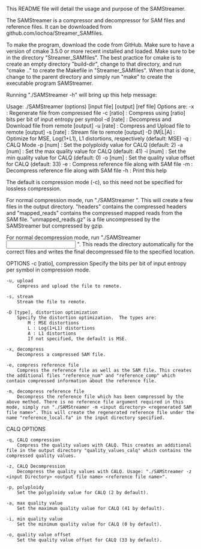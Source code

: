 This README file will detail the usage and purpose of the SAMStreamer.

The SAMStreamer is a compressor and decompressor for SAM files and reference files. It can be downloaded from github.com/iochoa/Streamer_SAMfiles.

To make the program, download the code from GitHub. Make sure to have a version of cmake 3.5.0 or more recent installed and loaded. Make sure to be in the directory "Streamer_SAMfiles". The best practice for cmake is to create an empty directory "build-dir", change to that directory, and run "cmake .." to create the Makefile in "Streamer_SAMfiles". When that is done, change to the parent directory and simply run "make" to create the executable program SAMStreamer.

Running "./SAMStreamer -h" will bring up this help message:

Usage: ./SAMStreamer (options) [input file] [output] [ref file]
Options are:
	-x		: Regenerate file from compressed file
	-c [ratio]	: Compress using [ratio] bits per bit of input entropy per symbol
	-d [rate]	: Decompress and Download file from remote [output]
	-u [rate]	: Compress and Upload file to remote [output]
	-s [rate]	: Stream file to remote [output]
	-D [M|L|A]	: Optimize for MSE, Log(1+L1), L1 distortions, respectively (default: MSE)
	-q		: CALQ Mode
	-p [num]	: Set the polyploidy value for CALQ (default: 2)
	-a [num]	: Set the max quality value for CALQ (default: 41)
	-i [num]	: Set the min quality value for CALQ (default: 0)
	-o [num]	: Set the quality value offset for CALQ (default: 33)
	-e		: Compress reference file along with SAM file
	-m		: Decompress reference file along with SAM file
	-h		: Print this help

The default is compression mode (-c), so this need not be specified for lossless compression.
 
For normal compression mode, run "./SAMStreamer <SAM file name> <output directory> <reference file name>". This will create a few files in the output directory. "headers" contains the compressed headers and "mapped_reads" contains the compressed mapped reads from the SAM file. "unmapped_reads.gz" is a file uncompressed by the SAMStreamer but compressed by gzip.

For normal decompression mode, run "./SAMStreamer <input directory> <regenerated SAM file name> <reference file name>". This reads the directory automatically for the correct files and writes the final decompressed file to the specified location.

OPTIONS
    -c [ratio], compression
        Specify the bits per bit of input entropy per symbol in compression mode. 

    -u, upload
        Compress and upload the file to remote.

    -s, stream
        Stream the file to remote.

    -D [type], distortion optimization
        Specify the distortion optimization.  The types are:
            M : MSE distortions
            L : Log(1+L1) distortions
            A : L1 distortions
            If not specified, the default is MSE.

    -x, decompress
        Decompress a compressed SAM file.

    -e, compress reference file
        Compress the reference file as well as the SAM file. This creates the additional files "reference_num" and "reference_comp" which contain compressed information about the reference file.

    -m, decompress reference file
        Decompress the reference file which has been compressed by the above method. There is no reference file argument required in this mode, simply run "./SAMStreamer -m <input directory> <regenerated SAM file name>". This will create the regenerated reference file under the name "reference_local.fa" in the input directory specified.

CALQ OPTIONS

    -q, CALQ compression
        Compress the quality values with CALQ. This creates an additional file in the output directory "quality_values_calq" which contains the compressed quality values.

    -z, CALQ Decompression
        Decompress the quality values with CALQ. Usage: "./SAMStreamer -z <input Directory> <output file name> <reference file name>".

    -p, polyploidy
        Set the polyploidy value for CALQ (2 by default).

    -a, max quality value
        Set the maximum quality value for CALQ (41 by default).

    -i, min quality value
        Set the minimum quality value for CALQ (0 by default).

    -o, quality value offset
        Set the quality value offset for CALQ (33 by default).



